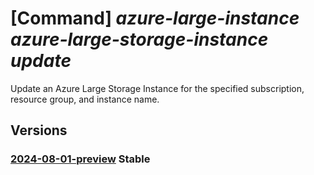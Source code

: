 # [Command] _azure-large-instance azure-large-storage-instance update_

Update an Azure Large Storage Instance for the specified subscription,
resource group, and instance name.

## Versions

### [2024-08-01-preview](/Resources/mgmt-plane/L3N1YnNjcmlwdGlvbnMve30vcmVzb3VyY2Vncm91cHMve30vcHJvdmlkZXJzL21pY3Jvc29mdC5henVyZWxhcmdlaW5zdGFuY2UvYXp1cmVsYXJnZXN0b3JhZ2VpbnN0YW5jZXMve30=/2024-08-01-preview.xml) **Stable**

<!-- mgmt-plane /subscriptions/{}/resourcegroups/{}/providers/microsoft.azurelargeinstance/azurelargestorageinstances/{} 2024-08-01-preview -->

